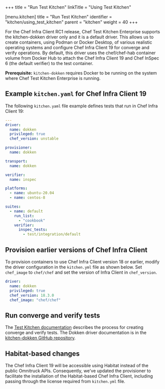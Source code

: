 +++
title = "Run Test Kitchen"
linkTitle = "Using Test Kitchen"

[menu.kitchen]
title = "Run Test Kitchen"
identifier = "kitchen/using_test_kitchen"
parent = "kitchen"
weight = 40
+++

For the Chef Infra Client RC1 release, Chef Test Kitchen Enterprise supports the kitchen-dokken driver only and it is a default driver.
This allows us to create containers, using Podman or Docker Desktop, of various realistic operating systems and configure Chef Infra Client 19 for converge and verify operations.
By default, this driver uses the chef/chef-hab container volume from Docker Hub to attach the Chef Infra Client 19 and Chef InSpec 6 (the default verifier) to the test container.

**Prerequisite:** `kitchen-dokken` requires Docker to be running on the system where Chef Test Kitchen Enterprise is running.

## Example `kitchen.yaml` for Chef Infra Client 19

The following `kitchen.yaml` file example defines tests that run in Chef Infra Client 19:

```yaml
---
driver:
  name: dokken
  privileged: true
  chef_version: unstable

provisioner:
  name: dokken

transport:
  name: dokken

verifier:
  name: inspec

platforms:
  - name: ubuntu-20.04
  - name: centos-8

suites:
  - name: default
    run_list:
      - "cookbook"
    verifier:
      inspec_tests:
        - test/integration/default
```

## Provision earlier versions of Chef Infra Client

To provision containers to use Chef Infra Client version 18 or earlier, modify the driver configuration in the `kitchen.yml` file as shown below.
Set `chef_image` to `chef/chef` and set the version of Infra Client in `chef_version`.

```yaml
driver:
  name: dokken
  privileged: true
  chef_version: 18.3.0
  chef_image: "chef/chef"
```

## Run converge and verify tests

The [Test Kitchen documentation](https://kitchen.ci/docs/getting-started/creating-cookbook/) describes the process for creating converge and verify tests. The Dokken driver documentation is in the [kitchen-dokken GitHub repository](https://github.com/chef/kitchen-dokken).

## Habitat-based changes

The Chef Infra Client 19 will be accessible using Habitat instead of the public Omnitruck APIs. Consequently, we've updated the provisioner to facilitate the installation of the Habitat-based Chef Infra Client, including passing through the license required from `kitchen.yml` file.
